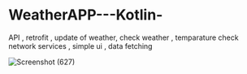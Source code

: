 # WeatherAPP---Kotlin-
 API , retrofit  , update of weather, check weather , temparature check
 network services , simple ui , data fetching




![Screenshot (627)](https://user-images.githubusercontent.com/56763840/104601643-799cb000-56a0-11eb-892f-e859a0c52999.png)
